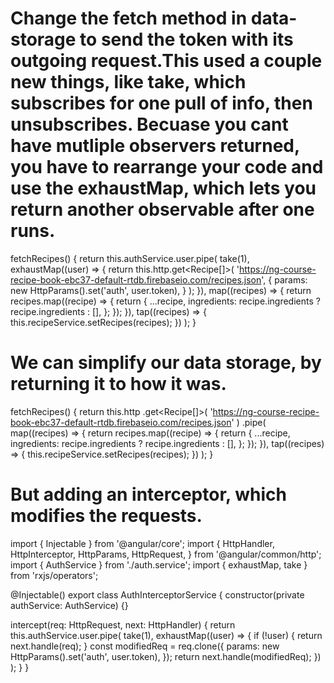 # Change the fetch method in data-storage to send the token with its outgoing request.This used a couple new things, like take, which subscribes for one pull of info, then unsubscribes. Becuase you cant have mutliple observers returned, you have to rearrange your code and use the exhaustMap, which lets you return another observable after one runs.

fetchRecipes() {
return this.authService.user.pipe(
take(1),
exhaustMap((user) => {
return this.http.get<Recipe[]>(
'https://ng-course-recipe-book-ebc37-default-rtdb.firebaseio.com/recipes.json',
{
params: new HttpParams().set('auth', user.token),
}
);
}),
map((recipes) => {
return recipes.map((recipe) => {
return {
...recipe,
ingredients: recipe.ingredients ? recipe.ingredients : [],
};
});
}),
tap((recipes) => {
this.recipeService.setRecipes(recipes);
})
);
}

# We can simplify our data storage, by returning it to how it was.

fetchRecipes() {
return this.http
.get<Recipe[]>(
'https://ng-course-recipe-book-ebc37-default-rtdb.firebaseio.com/recipes.json'
)
.pipe(
map((recipes) => {
return recipes.map((recipe) => {
return {
...recipe,
ingredients: recipe.ingredients ? recipe.ingredients : [],
};
});
}),
tap((recipes) => {
this.recipeService.setRecipes(recipes);
})
);
}

# But adding an interceptor, which modifies the requests.

import { Injectable } from '@angular/core';
import {
HttpHandler,
HttpInterceptor,
HttpParams,
HttpRequest,
} from '@angular/common/http';
import { AuthService } from './auth.service';
import { exhaustMap, take } from 'rxjs/operators';

@Injectable()
export class AuthInterceptorService {
constructor(private authService: AuthService) {}

intercept(req: HttpRequest<any>, next: HttpHandler) {
return this.authService.user.pipe(
take(1),
exhaustMap((user) => {
if (!user) {
return next.handle(req);
}
const modifiedReq = req.clone({
params: new HttpParams().set('auth', user.token),
});
return next.handle(modifiedReq);
})
);
}
}
